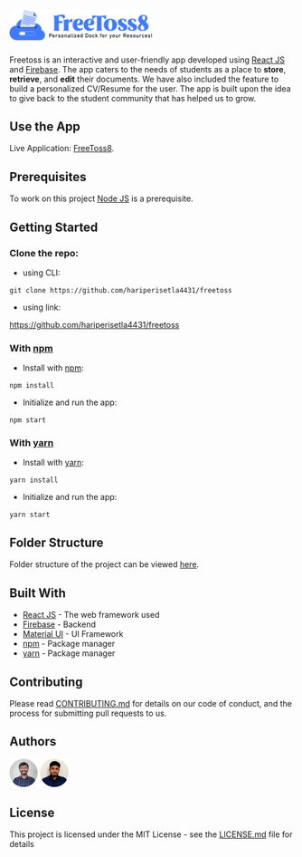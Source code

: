 # <img src="github/media/logoh.svg" width="50%">

Freetoss is an interactive and user-friendly app developed using [React JS](https://reactjs.org/) and [Firebase](https://firebase.google.com/). The app caters to the needs of students as a place to <b>store</b>, <b>retrieve</b>, and <b>edit</b> their documents. We have also included the feature to build a personalized CV/Resume for the user. The app is built upon the idea to give back to the student community that has helped us to grow.

## Use the App

Live Application: [FreeToss8](https://freetoss8.web.app/).

## Prerequisites

To work on this project [Node JS](https://nodejs.org/) is a prerequisite.

## Getting Started
   
### Clone the repo:
   - using CLI:
```
git clone https://github.com/hariperisetla4431/freetoss
```
   - using link:
                 
   https://github.com/hariperisetla4431/freetoss
   
### With [npm](https://www.npmjs.com/)
- Install with [npm](https://www.npmjs.com/): 
```
npm install
```

- Initialize and run the app:
```
npm start
```

### With [yarn](https://yarnpkg.com/)
- Install with [yarn](https://yarnpkg.com/): 
```
yarn install
```

- Initialize and run the app:
```
yarn start
```

## Folder Structure

Folder structure of the project can be viewed [here](github/folder.md).

## Built With

* [React JS](https://reactjs.org/) - The web framework used
* [Firebase](https://firebase.google.com/) - Backend
* [Material UI](https://material-ui.com/) - UI Framework
* [npm](https://www.npmjs.com/) - Package manager
* [yarn](https://yarnpkg.com/)  - Package manager

## Contributing

Please read [CONTRIBUTING.md](CONTRIBUTING.md) for details on our code of conduct, and the process for submitting pull requests to us.


## Authors
<a href="https://github.com/hariperisetla4431/" target="_blank"><img src="github/media/hari.png" width="10%"></a>
<a href="https://github.com/ad-arsh99/" target="_blank"><img src="github/media/adarsh.png" width="10%"></a>
## License

This project is licensed under the MIT License - see the [LICENSE.md](LICENSE) file for details
